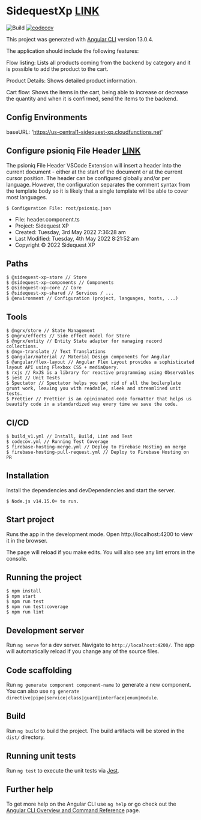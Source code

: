# SidequestXp [LINK](https://sidequest-xp.web.app/)

![Build](https://github.com/myvictorlife/sidequest-xp/actions/workflows/build_v1.yml/badge.svg)
[![codecov](https://codecov.io/gh/myvictorlife/sidequest-xp/branch/master/graph/badge.svg)](https://codecov.io/gh/myvictorlife/sidequest-xp)

This project was generated with [Angular CLI](https://github.com/angular/angular-cli) version 13.0.4.

The application should include the following features:

Flow listing:
Lists all products coming from the backend by category and it is possible to add the product to the cart.

Product Details:
Shows detailed product information.

Cart flow:
Shows the items in the cart, being able to increase or decrease the quantity and when it is confirmed, send the items to the backend.

##  Config Environments
baseURL: 'https://us-central1-sidequest-xp.cloudfunctions.net'

## Configure psioniq File Header [LINK](https://marketplace.visualstudio.com/items?itemName=psioniq.psi-header)

The psioniq File Header VSCode Extension will insert a header into the current document - either at the start of the document or at the current cursor position. The header can be configured globally and/or per language. However, the configuration separates the comment syntax from the template body so it is likely that a single template will be able to cover most languages.

    $ Configuration File: root/psioniq.json

- File: header.component.ts
- Project: Sidequest XP
- Created: Tuesday, 3rd May 2022 7:36:28 am
- Last Modified: Tuesday, 4th May 2022 8:21:52 am
- Copyright © 2022 Sidequest XP

## Paths

    $ @sidequest-xp-store // Store
    $ @sidequest-xp-components // Components
    $ @sidequest-xp-core // Core
    $ @sidequest-xp-shared // Services / ...
    $ @environment // Configuration (project, languages, hosts, ...)

## Tools

    $ @ngrx/store // State Management
    $ @ngrx/effects // Side effect model for Store
    $ @ngrx/entity // Entity State adapter for managing record collections.
    $ @ngx-translate // Text Translations
    $ @angular/material // Material Design components for Angular
    $ @angular/flex-layout // Angular Flex Layout provides a sophisticated layout API using Flexbox CSS + mediaQuery.
    $ rxjs // RxJS is a library for reactive programming using Observables
    $ jest // Unit Tests
    $ Spectator // Spectator helps you get rid of all the boilerplate grunt work, leaving you with readable, sleek and streamlined unit tests.
    $ Prettier // Prettier is an opinionated code formatter that helps us beautify code in a standardized way every time we save the code.
    
## CI/CD

    $ build_v1.yml // Install, Build, Lint and Test
    $ codecov.yml // Running Test Coverage
    $ firebase-hosting-merge.yml // Deploy to Firebase Hosting on merge
    $ firebase-hosting-pull-request.yml // Deploy to Firebase Hosting on PR

## Installation
Install the dependencies and devDependencies and start the server.

    $ Node.js v14.15.0+ to run. 

## Start project
Runs the app in the development mode. Open http://localhost:4200 to view it in the browser.

The page will reload if you make edits. You will also see any lint errors in the console.

## Running the project
    $ npm install
    $ npm start
    $ npm run test
    $ npm run test:coverage
    $ npm run lint

## Development server

Run `ng serve` for a dev server. Navigate to `http://localhost:4200/`. The app will automatically reload if you change any of the source files.

## Code scaffolding

Run `ng generate component component-name` to generate a new component. You can also use `ng generate directive|pipe|service|class|guard|interface|enum|module`.

## Build

Run `ng build` to build the project. The build artifacts will be stored in the `dist/` directory.

## Running unit tests

Run `ng test` to execute the unit tests via [Jest](https://jestjs.io/).

## Further help

To get more help on the Angular CLI use `ng help` or go check out the [Angular CLI Overview and Command Reference](https://angular.io/cli) page.
